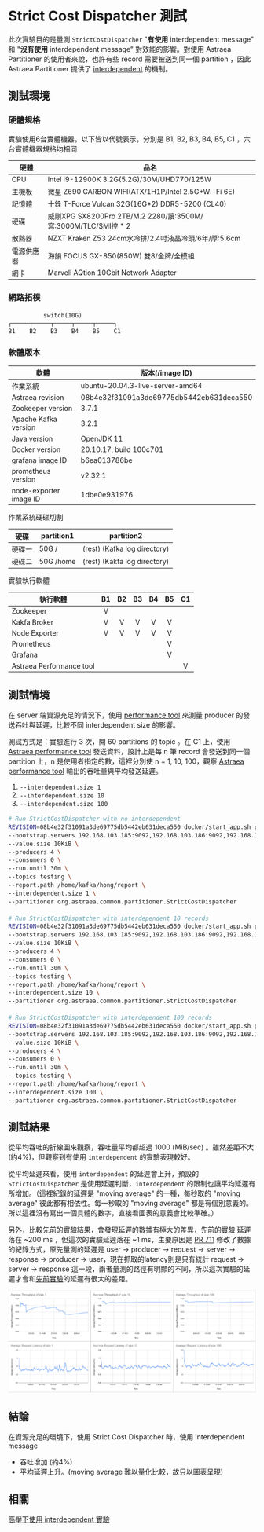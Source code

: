 # Strict Cost Dispatcher 測試

此次實驗目的是量測 `StrictCostDispatcher` "**有使用** interdependent message" 和 "**沒有使用** interdependent message" 對效能的影響。對使用 Astraea Partitioner 的使用者來說，也許有些 record 需要被送到同一個 partition ，因此 Astraea Partitioner 提供了 [interdependent](../README.md#astraea-dispatcher-interdependent-message-功能) 的機制。

## 測試環境

### 硬體規格

實驗使用6台實體機器，以下皆以代號表示，分別是 B1, B2, B3, B4, B5, C1 ，六台實體機器規格均相同

| 硬體       | 品名                                                         |
| ---------- | ------------------------------------------------------------ |
| CPU        | Intel i9-12900K 3.2G(5.2G)/30M/UHD770/125W                   |
| 主機板     | 微星 Z690 CARBON WIFI(ATX/1H1P/Intel 2.5G+Wi-Fi 6E)          |
| 記憶體     | 十銓 T-Force Vulcan 32G(16G*2) DDR5-5200 (CL40)              |
| 硬碟       | 威剛XPG SX8200Pro 2TB/M.2 2280/讀:3500M/寫:3000M/TLC/SMI控 * 2 |
| 散熱器     | NZXT Kraken Z53 24cm水冷排/2.4吋液晶冷頭/6年/厚:5.6cm        |
| 電源供應器 | 海韻 FOCUS GX-850(850W) 雙8/金牌/全模組                      |
| 網卡       | Marvell AQtion 10Gbit Network Adapter                        |

### 網路拓樸

```
          switch(10G)
┌─────┬─────┬─────┬─────┬─────┐
B1    B2    B3    B4    B5    C1
```

### 軟體版本

| 軟體                   | 版本(/image ID)                          |
| ---------------------- | ---------------------------------------- |
| 作業系統               | ubuntu-20.04.3-live-server-amd64         |
| Astraea revision       | 08b4e32f31091a3de69775db5442eb631deca550 |
| Zookeeper version      | 3.7.1                                    |
| Apache Kafka version   | 3.2.1                                    |
| Java version           | OpenJDK 11                               |
| Docker version         | 20.10.17, build 100c701                  |
| grafana image ID       | b6ea013786be                             |
| prometheus version     | v2.32.1                                  |
| node-exporter image ID | 1dbe0e931976                             |

作業系統硬碟切割

| 硬碟   | partition1 | partition2                   |
| ------ | ---------- | ---------------------------- |
| 硬碟一 | 50G /      | (rest) (Kafka log directory) |
| 硬碟二 | 50G /home  | (rest) (Kakfa log directory) |

實驗執行軟體

| 執行軟體                 |  B1  |  B2  |  B3  |  B4  |  B5  |  C1  |
| ------------------------ | :--: | :--: | :--: | :--: | :--: | :--: |
| Zookeeper                |  V   |      |      |      |      |      |
| Kakfa Broker             |  V   |  V   |  V   |  V   |  V   |      |
| Node Exporter            |  V   |  V   |  V   |  V   |  V   |      |
| Prometheus               |      |      |      |      |  V   |      |
| Grafana                  |      |      |      |      |  V   |      |
| Astraea Performance tool |      |      |      |      |      |  V   |

## 測試情境

在 server 端資源充足的情況下，使用 [performance tool](../../performance_benchmark.md) 來測量 producer 的發送吞吐與延遲，比較不同 interdependent size 的影響。

測試方式是：實驗進行 3 次，開 60 partitions 的 topic 。在 C1 上，使用 [Astraea performance tool](../../performance_benchmark.md) 發送資料，設計上是每 n 筆 record 會發送到同一個 partition 上，n 是使用者指定的數，這裡分別使 n = 1, 10, 100，觀察 [Astraea performance tool](../../performance_benchmark.md) 輸出的吞吐量與平均發送延遲。

1. `--interdependent.size 1`
2. `--interdependent.size 10`
3. `--interdependent.size 100`

```bash
# Run StrictCostDispatcher with no interdependent
REVISION=08b4e32f31091a3de69775db5442eb631deca550 docker/start_app.sh performance \
--bootstrap.servers 192.168.103.185:9092,192.168.103.186:9092,192.168.103.187:9092,192.168.103.188:9092 \
--value.size 10KiB \
--producers 4 \
--consumers 0 \
--run.until 30m \
--topics testing \
--report.path /home/kafka/hong/report \
--interdependent.size 1 \
--partitioner org.astraea.common.partitioner.StrictCostDispatcher

# Run StrictCostDispatcher with interdependent 10 records
REVISION=08b4e32f31091a3de69775db5442eb631deca550 docker/start_app.sh performance \
--bootstrap.servers 192.168.103.185:9092,192.168.103.186:9092,192.168.103.187:9092,192.168.103.188:9092 \
--value.size 10KiB \
--producers 4 \
--consumers 0 \
--run.until 30m \
--topics testing \
--report.path /home/kafka/hong/report \
--interdependent.size 10 \
--partitioner org.astraea.common.partitioner.StrictCostDispatcher

# Run StrictCostDispatcher with interdependent 100 records
REVISION=08b4e32f31091a3de69775db5442eb631deca550 docker/start_app.sh performance \
--bootstrap.servers 192.168.103.185:9092,192.168.103.186:9092,192.168.103.187:9092,192.168.103.188:9092 \
--value.size 10KiB \
--producers 4 \
--consumers 0 \
--run.until 30m \
--topics testing \
--report.path /home/kafka/hong/report \
--interdependent.size 100 \
--partitioner org.astraea.common.partitioner.StrictCostDispatcher
```

## 測試結果

從平均吞吐的折線圖來觀察，吞吐量平均都超過 1000 (MiB/sec) 。雖然差距不大 (約4%)，但觀察到有使用 `interdependent` 的實驗表現較好。

從平均延遲來看，使用 `interdependent` 的延遲會上升，預設的 `StrictCostDispatcher` 是使用延遲判斷，`interdependent` 的限制也讓平均延遲有所增加。（這裡紀錄的延遲是 "moving average" 的一種，每秒取的 "moving average"  彼此都有相依性。每一秒取的 "moving average" 都是有個別意義的。所以這裡沒有寫出一個具體的數字，直接看圖表的意義會比較準確。）

另外，比較[先前的實驗結果](StrictCostDispatcher_1.md)，會發現延遲的數據有極大的差異，[先前的實驗](StrictCostDispatcher_1.md) 延遲落在 \~200 ms ，但這次的實驗延遲落在 ~1 ms，主要原因是 [PR 711](https://github.com/opensource4you/astraea/pull/711) 修改了數據的紀錄方式，原先量測的延遲是 user -> producer -> request -> server -> response  -> producer -> user，現在抓取的latency則是只有統計 request -> server ->  response 這一段，兩者量測的路徑有明顯的不同，所以這次實驗的延遲才會和[先前實驗](StrictCostDispatcher_1.md)的延遲有很大的差距。

![](../../pictures/partitioner_experiment2_1.png)

## 結論

在資源充足的環境下，使用 Strict Cost Dispatcher 時，使用 interdependent message

* 吞吐增加 (約4%)
* 平均延遲上升。(moving average 難以量化比較，故只以圖表呈現)

## 相關

[高壓下使用 interdependent 實驗](StrictCostDispatcher_3.md)
